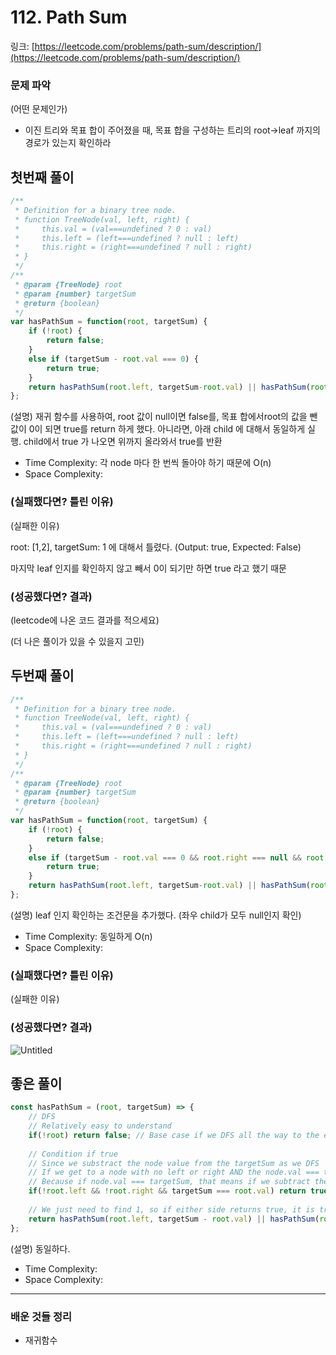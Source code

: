 # 112. Path Sum

링크: [https://leetcode.com/problems/path-sum/description/](https://leetcode.com/problems/path-sum/description/)

### 문제 파악

(어떤 문제인가)

- 이진 트리와 목표 합이 주어졌을 때, 목표 합을 구성하는 트리의 root→leaf 까지의 경로가 있는지 확인하라

## 첫번째 풀이

```jsx
/**
 * Definition for a binary tree node.
 * function TreeNode(val, left, right) {
 *     this.val = (val===undefined ? 0 : val)
 *     this.left = (left===undefined ? null : left)
 *     this.right = (right===undefined ? null : right)
 * }
 */
/**
 * @param {TreeNode} root
 * @param {number} targetSum
 * @return {boolean}
 */
var hasPathSum = function(root, targetSum) {
    if (!root) {
        return false;
    }
    else if (targetSum - root.val === 0) {
        return true;
    }
    return hasPathSum(root.left, targetSum-root.val) || hasPathSum(root.right, targetSum-root.val)
};
```

(설명) 재귀 함수를 사용하여, root 값이 null이면 false를, 목표 합에서root의 값을 뺀 값이 0이 되면 true를 return 하게 했다. 아니라면, 아래 child 에 대해서 동일하게 실행. child에서 true 가 나오면 위까지 올라와서 true를 반환

- Time Complexity:  각 node 마다 한 번씩 돌아야 하기 때문에 O(n)
- Space Complexity:

### (실패했다면? 틀린 이유)

(실패한 이유)

root: [1,2], targetSum: 1 에 대해서 틀렸다. (Output: true, Expected: False)

마지막 leaf 인지를 확인하지 않고 빼서 0이 되기만 하면 true 라고 했기 때문

### (성공했다면? 결과)

(leetcode에 나온 코드 결과를 적으세요)

(더 나은 풀이가 있을 수 있을지 고민)

## 두번째 풀이

```jsx
/**
 * Definition for a binary tree node.
 * function TreeNode(val, left, right) {
 *     this.val = (val===undefined ? 0 : val)
 *     this.left = (left===undefined ? null : left)
 *     this.right = (right===undefined ? null : right)
 * }
 */
/**
 * @param {TreeNode} root
 * @param {number} targetSum
 * @return {boolean}
 */
var hasPathSum = function(root, targetSum) {
    if (!root) {
        return false;
    }
    else if (targetSum - root.val === 0 && root.right === null && root.left === null) {
        return true;
    }
    return hasPathSum(root.left, targetSum-root.val) || hasPathSum(root.right, targetSum-root.val)
};
```

(설명) leaf 인지 확인하는 조건문을 추가했다. (좌우 child가 모두 null인지 확인)

- Time Complexity: 동일하게 O(n)
- Space Complexity:

### (실패했다면? 틀린 이유)

(실패한 이유)

### (성공했다면? 결과)

![Untitled](https://s3-us-west-2.amazonaws.com/secure.notion-static.com/0e4ef8e2-c208-4122-aa91-7b22a1f7d006/Untitled.png)

## 좋은 풀이

```jsx
const hasPathSum = (root, targetSum) => {
    // DFS
    // Relatively easy to understand
    if(!root) return false; // Base case if we DFS all the way to the end, but dont find an answer
    
    // Condition if true
    // Since we substract the node value from the targetSum as we DFS
    // If we get to a node with no left or right AND the node.val === targetSum, we found an answer
	// Because if node.val === targetSum, that means if we subtract the two, it is 0
    if(!root.left && !root.right && targetSum === root.val) return true;
    
    // We just need to find 1, so if either side returns true, it is true
    return hasPathSum(root.left, targetSum - root.val) || hasPathSum(root.right, targetSum - root.val);
};
```

(설명) 동일하다.

- Time Complexity:
- Space Complexity:

---

### 배운 것들 정리

- 재귀함수